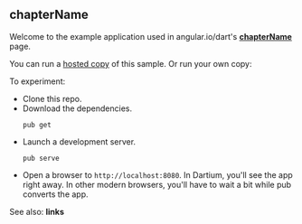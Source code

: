 __chapterName__
---------------

Welcome to the example application used in angular.io/dart's [__chapterName__](__chapterLink__) page.

You can run a [hosted copy](__liveExampleLink__) of this sample. Or run your own copy:

To experiment:
- Clone this repo.
- Download the dependencies.
    ```
    pub get
    ```
- Launch a development server.
    ```
    pub serve
    ```
- Open a browser to `http://localhost:8080`.
  In Dartium, you'll see the app right away. In other modern browsers, you'll have to wait a bit while pub converts the app.

See also:
__links__
